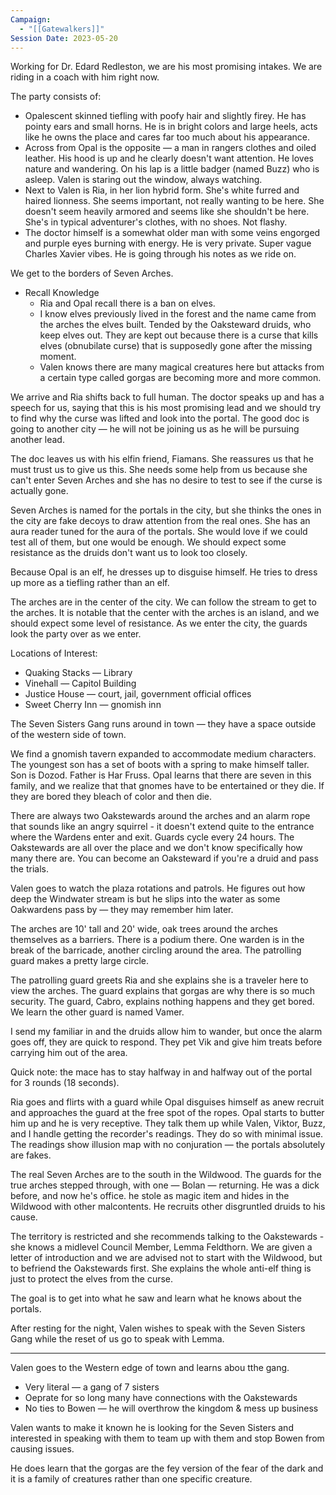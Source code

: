 ```yaml
---
Campaign:
  - "[[Gatewalkers]]"
Session Date: 2023-05-20
---
```

Working for Dr. Edard Redleston, we are his most promising intakes. We are riding in a coach with him right now.

The party consists of:

- Opalescent skinned tiefling with poofy hair and slightly firey. He has pointy ears and small horns. He is in bright colors and large heels, acts like he owns the place and cares far too much about his appearance.
- Across from Opal is the opposite — a man in rangers clothes and oiled leather. His hood is up and he clearly doesn't want attention. He loves nature and wandering. On his lap is a little badger (named Buzz) who is asleep. Valen is staring out the window, always watching.
- Next to Valen is Ria, in her lion hybrid form. She's white furred and haired lionness. She seems important, not really wanting to be here. She doesn't seem heavily armored and seems like she shouldn't be here. She's in typical adventurer's clothes, with no shoes. Not flashy.
- The doctor himself is a somewhat older man with some veins engorged and purple eyes burning with energy. He is very private. Super vague Charles Xavier vibes. He is going through his notes as we ride on.

We get to the borders of Seven Arches.

- Recall Knowledge
    - Ria and Opal recall there is a ban on elves.
    - I know elves previously lived in the forest and the name came from the arches the elves built. Tended by the Oaksteward druids, who keep elves out. They are kept out because there is a curse that kills elves (obnubilate curse) that is supposedly gone after the missing moment.
    - Valen knows there are many magical creatures here but attacks from a certain type called gorgas are becoming more and more common.

We arrive and Ria shifts back to full human. The doctor speaks up and has a speech for us, saying that this is his most promising lead and we should try to find why the curse was lifted and look into the portal. The good doc is going to another city — he will not be joining us as he will be pursuing another lead.

The doc leaves us with his elfin friend, Fiamans. She reassures us that he must trust us to give us this. She needs some help from us because she can't enter Seven Arches and she has no desire to test to see if the curse is actually gone.

Seven Arches is named for the portals in the city, but she thinks the ones in the city are fake decoys to draw attention from the real ones. She has an aura reader tuned for the aura of the portals. She would love if we could test all of them, but one would be enough. We should expect some resistance as the druids don't want us to look too closely.

Because Opal is an elf, he dresses up to disguise himself. He tries to dress up more as a tiefling rather than an elf.

The arches are in the center of the city. We can follow the stream to get to the arches. It is notable that the center with the arches is an island, and we should expect some level of resistance. As we enter the city, the guards look the party over as we enter.

Locations of Interest:

- Quaking Stacks — Library
- Vinehall — Capitol Building
- Justice House — court, jail, government official offices
- Sweet Cherry Inn — gnomish inn

The Seven Sisters Gang runs around in town — they have a space outside of the western side of town.

We find a gnomish tavern expanded to accommodate medium characters. The youngest son has a set of boots with a spring to make himself taller. Son is Dozod. Father is Har Fruss. Opal learns that there are seven in this family, and we realize that that gnomes have to be entertained or they die. If they are bored they bleach of color and then die.

There are always two Oakstewards around the arches and an alarm rope that sounds like an angry squirrel - it doesn't extend quite to the entrance where the Wardens enter and exit. Guards cycle every 24 hours. The Oakstewards are all over the place and we don't know specifically how many there are. You can become an Oaksteward if you're a druid and pass the trials.

Valen goes to watch the plaza rotations and patrols. He figures out how deep the Windwater stream is but he slips into the water as some Oakwardens pass by — they may remember him later.

The arches are 10' tall and 20' wide, oak trees around the arches themselves as a barriers. There is a podium there. One warden is in the break of the barricade, another circling around the area. The patrolling guard makes a pretty large circle.

The patrolling guard greets Ria and she explains she is a traveler here to view the arches. The guard explains that gorgas are why there is so much security. The guard, Cabro, explains nothing happens and they get bored. We learn the other guard is named Vamer.

I send my familiar in and the druids allow him to wander, but once the alarm goes off, they are quick to respond. They pet Vik and give him treats before carrying him out of the area.

Quick note: the mace has to stay halfway in and halfway out of the portal for 3 rounds (18 seconds).

Ria goes and flirts with a guard while Opal disguises himself as anew recruit and approaches the guard at the free spot of the ropes. Opal starts to butter him up and he is very receptive. They talk them up while Valen, Viktor, Buzz, and I handle getting the recorder's readings. They do so with minimal issue. The readings show illusion map with no conjuration — the portals absolutely are fakes.

The real Seven Arches are to the south in the Wildwood. The guards for the true arches stepped through, with one — Bolan — returning. He was a dick before, and now he's office. he stole as magic item and hides in the Wildwood with other malcontents. He recruits other disgruntled druids to his cause.

The territory is restricted and she recommends talking to the Oakstewards - she knows a midlevel Council Member, Lemma Feldthorn. We are given a letter of introduction and we are advised not to start with the Wildwood, but to befriend the Oakstewards first. She explains the whole anti-elf thing is just to protect the elves from the curse.

The goal is to get into what he saw and learn what he knows about the portals.

After resting for the night, Valen wishes to speak with the Seven Sisters Gang while the reset of us go to speak with Lemma.

---

Valen goes to the Western edge of town and learns abou tthe gang.

- Very literal — a gang of 7 sisters
- Oeprate for so long many have connections with the Oakstewards
- No ties to Bowen — he will overthrow the kingdom & mess up business

Valen wants to make it known he is looking for the Seven Sisters and interested in speaking with them to team up with them and stop Bowen from causing issues.

He does learn that the gorgas are the fey version of the fear of the dark and it is a family of creatures rather than one specific creature.